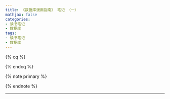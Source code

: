 ```yaml
---
title: 《数据库漫画指南》 笔记 （一）
mathjax: false
categories:
- 读书笔记
- 数据库
tags:
- 读书笔记
- 数据库
---
```


{% cq %}

{% endcq %}

<!--more-->

{% note primary %}

{% endnote %}

***